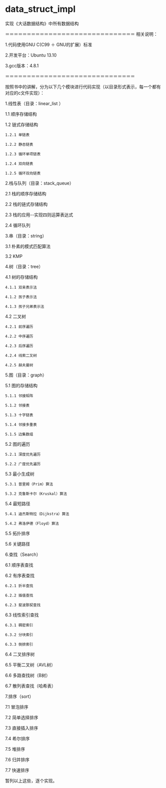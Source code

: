 data_struct_impl
================

实现《大话数据结构》中所有数据结构

＝＝＝＝＝＝＝＝＝＝＝＝＝＝＝＝＝＝＝＝＝＝＝＝＝＝＝＝＝＝
相关说明：

1.代码使用GNU C(C99 ＋ GNU的扩展）标准

2.开发平台：Ubuntu 13.10

3.gcc版本：4.8.1

＝＝＝＝＝＝＝＝＝＝＝＝＝＝＝＝＝＝＝＝＝＝＝＝＝＝＝＝＝＝

按照书中的讲解，分为以下几个模块进行代码实现（以目录形式表示，每一个都有对应的c文件实现）：

1.线性表（目录：linear_list ）

  1.1 顺序存储结构

  1.2 链式存储结构

    1.2.1 单链表

    1.2.2 静态链表

    1.2.3 循环单项链表

    1.2.4 双向链表

    1.2.5 循环双向链表
    

2.栈与队列（目录：stack_queue）

  2.1 栈的顺序存储结构

  2.2 栈的链式存储结构

  2.3 栈的应用--实现四则运算表达式
  
  2.4 循环队列

3.串（目录：string）

  3.1 朴素的模式匹配算法

  3.2 KMP

4.树（目录：tree）

  4.1 树的存储结构

    4.1.1 双亲表示法

    4.1.2 孩子表示法

    4.1.3 孩子兄弟表示法

  4.2 二叉树

    4.2.1 前序遍历
    
    4.2.2 中序遍历

    4.2.3 后序遍历

    4.2.4 线索二叉树
    
    4.2.5 赫夫曼树
 
5.图（目录：graph）

  5.1 图的存储结构

    5.1.1 邻接矩阵

    5.1.2 邻接表

    5.1.3 十字链表

    5.1.4 邻接多重表

    5.1.5 边集数组

  5.2 图的遍历
  
    5.2.1 深度优先遍历

    5.2.2 广度优先遍历

  5.3 最小生成树

    5.3.1 普里姆（Prim）算法

    5.3.2 克鲁斯卡尔（Kruskal）算法

  5.4 最短路径

    5.4.1 迪杰斯特拉（Dijkstra）算法

    5.4.2 弗洛伊德（Floyd）算法

  5.5 拓扑排序

  5.6 关键路径

6.查找（Search）

  6.1 顺序表查找

  6.2 有序表查找

    6.2.1 折半查找

    6.2.2 插值查找

    6.2.3 斐波那契查找

  6.3 线性索引查找

    6.3.1 稠密索引
    
    6.3.2 分块索引

    6.3.3 倒排索引

  6.4 二叉排序树

  6.5 平衡二叉树（AVL树）

  6.6 多路查找树（B树）

  6.7 散列表查找（哈希表）

7.排序（sort）

  7.1 冒泡排序

  7.2 简单选择排序

  7.3 直接插入排序

  7.4 希尔排序

  7.5 堆排序

  7.6 归并排序

  7.7 快速排序

暂列以上这些，逐个实现。
